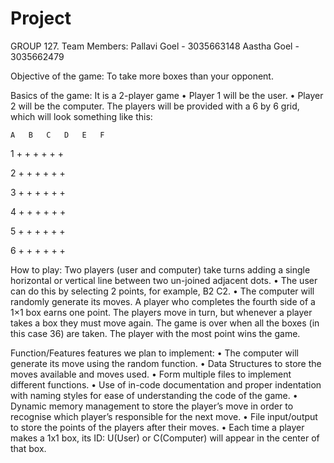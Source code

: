 # Project
GROUP 127. 
Team Members:
Pallavi Goel - 3035663148
Aastha Goel - 3035662479


Objective of the game:
To take more boxes than your opponent.


Basics of the game:
It is a 2-player game
•	Player 1 will be the user.
•	Player 2 will be the computer.
The players will be provided with a 6 by 6 grid, which will look something like this:


    A   B   C   D   E   F    

1   +   +   +   +   +   +
    
2   +   +   +   +   +   +

3   +   +   +   +   +   +
       
4   +   +   +   +   +   +

5   +   +   +   +   +   +

6   +   +   +   +   +   +


How to play:
Two players (user and computer) take turns adding a single horizontal or vertical line between two un-joined adjacent dots. 
•	The user can do this by selecting 2 points, for example, B2 C2.
•	The computer will randomly generate its moves.
A player who completes the fourth side of a 1×1 box earns one point.
The players move in turn, but whenever a player takes a box they must move again.
The game is over when all the boxes (in this case 36) are taken.
The player with the most point wins the game.


Function/Features features we plan to implement:
•	The computer will generate its move using the random function.
•	Data Structures to store the moves available and moves used.
•	Form multiple files to implement different functions. 
•	Use of in-code documentation and proper indentation with naming styles for ease of understanding the code of the game. 
•	Dynamic memory management to store the player’s move in order to recognise which player’s responsible for the next move.
•	File input/output to store the points of the players after their moves.
•	Each time a player makes a 1x1 box, its ID: U(User) or C(Computer) will appear in the center of that box.


